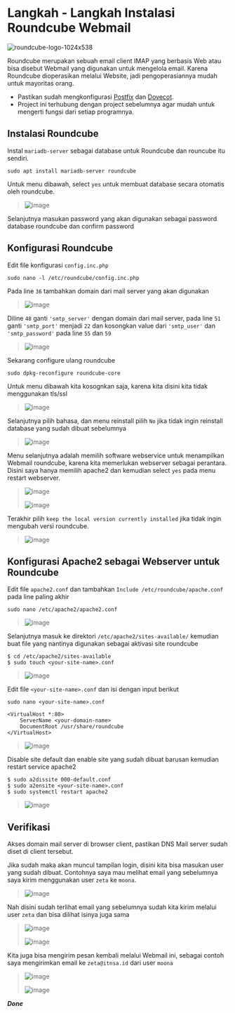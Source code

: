 # Langkah - Langkah Instalasi Roundcube Webmail
![roundcube-logo-1024x538](https://github.com/diotriandika/learn-networking/assets/109568349/3c53cc6b-22b1-43bb-8a4e-7607938abc5b)

Roundcube merupakan sebuah email client IMAP yang berbasis Web atau bisa disebut Webmail yang digunakan untuk mengelola email. Karena Roundcube dioperasikan melalui Website, jadi pengoperasiannya mudah untuk mayoritas orang.

- Pastikan sudah mengkonfigurasi [Postfix](https://github.com/diotriandika/learn-networking/blob/3f579774a837c60da92bcb3da6aed09d1967bdd3/Basic%20Configuration%20Linux/Setup-Service-LKSN2022/Postfix-SMTP-Server.md) dan [Dovecot](https://github.com/diotriandika/learn-networking/blob/6a6cfd1a5342b826d3e62469d0584ba5e9f5d1d5/Basic%20Configuration%20Linux/Setup-Service-LKSN2022/Dovecot-IMAPD%26POP3.md).
- Project ini terhubung dengan project sebelumnya agar mudah untuk mengerti fungsi dari setiap programnya.

## Instalasi Roundcube
Instal `mariadb-server` sebagai database untuk Roundcube dan rouncube itu sendiri.
```
sudo apt install mariadb-server roundcube
```
Untuk menu dibawah, select `yes` untuk membuat database secara otomatis oleh roundcube.
> ![image](https://github.com/diotriandika/learn-networking/assets/109568349/ca106721-bd8c-4837-acb1-b95dbbf2ffbe)

Selanjutnya masukan password yang akan digunakan sebagai password database roundcube dan confirm password

## Konfigurasi Roundcube
Edit file konfigurasi `config.inc.php`
```
sudo nano -l /etc/roundcube/config.inc.php
```
Pada line `36` tambahkan domain dari mail server yang akan digunakan
> ![image](https://github.com/diotriandika/learn-networking/assets/109568349/7397f093-df2e-4f17-bfeb-fc617e95ff63)

Diline `48` ganti `'smtp_server'` dengan domain dari mail server, pada line `51` ganti `'smtp_port'` menjadi `22` dan kosongkan value dari `'smtp_user'` dan `'smtp_password'` pada line `55` dan `59`
> ![image](https://github.com/diotriandika/learn-networking/assets/109568349/c136cb68-cf2a-46cb-b181-e079bd249130)

Sekarang configure ulang roundcube
```
sudo dpkg-reconfigure roundcube-core
```
Untuk menu dibawah kita kosognkan saja, karena kita disini kita tidak menggunakan tls/ssl
> ![image](https://github.com/diotriandika/learn-networking/assets/109568349/26f57481-94b5-4792-83f0-c440e0748b5d)

Selanjutnya pilih bahasa, dan menu reinstall pilih `No` jika tidak ingin reinstall database yang sudah dibuat sebelumnya
> ![image](https://github.com/diotriandika/learn-networking/assets/109568349/a287ed53-161b-4f0c-a7fd-9add76f864be)

Menu selanjutnya adalah memilih software webservice untuk menampilkan Webmail roundcube, karena kita memerlukan webserver sebagai perantara. Disini saya hanya memilih apache2 dan kemudian select `yes` pada menu restart webserver.
> ![image](https://github.com/diotriandika/learn-networking/assets/109568349/11401c7d-7d69-4c71-aa01-0e5f2cd404cf)
>
> ![image](https://github.com/diotriandika/learn-networking/assets/109568349/c04dacb1-4e9c-40ec-bf20-20ab67e5a552)

Terakhir pilih `keep the local version currently installed` jika tidak ingin mengubah versi roundcube.
> ![image](https://github.com/diotriandika/learn-networking/assets/109568349/fa069ef5-4f96-4f2e-aea8-f51120f255aa)

## Konfigurasi Apache2 sebagai Webserver untuk Roundcube
Edit file `apache2.conf` dan tambahkan `Include /etc/roundcube/apache.conf` pada line paling akhir
```
sudo nano /etc/apache2/apache2.conf
```
> ![image](https://github.com/diotriandika/learn-networking/assets/109568349/962fce68-32bf-4846-925d-26daaad3a7f6)

Selanjutnya masuk ke direktori `/etc/apache2/sites-available/` kemudian buat file yang nantinya digunakan sebagai aktivasi site roundcube
```
$ cd /etc/apache2/sites-available
$ sudo touch <your-site-name>.conf
```
> ![image](https://github.com/diotriandika/learn-networking/assets/109568349/00338fa8-6165-494f-b47f-8493fdebcd47)

Edit file `<your-site-name>.conf` dan isi dengan input berikut
```
sudo nano <your-site-name>.conf
```
```
<VirtualHost *:80>
    ServerName <your-domain-name>
    DocumentRoot /usr/share/roundcube
</VirtualHost>
```
> ![image](https://github.com/diotriandika/learn-networking/assets/109568349/2f579add-a75c-49de-a71d-74d04242295a)

Disable site default dan enable site yang sudah dibuat barusan kemudian restart service apache2
```
$ sudo a2dissite 000-default.conf
$ sudo a2ensite <your-site-name>.conf
$ sudo systemctl restart apache2
```
> ![image](https://github.com/diotriandika/learn-networking/assets/109568349/a09130bd-9c34-46b7-9ae5-71408770c224)

## Verifikasi
Akses domain mail server di browser client, pastikan DNS Mail server sudah diset di client tersebut.

Jika sudah maka akan muncul tampilan login, disini kita bisa masukan user yang sudah dibuat. Contohnya saya mau melihat email yang sebelumnya saya kirim menggunakan user `zeta` ke `moona`.
> ![image](https://github.com/diotriandika/learn-networking/assets/109568349/1771fcf0-3bdc-4d31-afef-73936ca93653)

Nah disini sudah terlihat email yang sebelumnya sudah kita kirim melalui user `zeta` dan bisa dilihat isinya juga sama
> ![image](https://github.com/diotriandika/learn-networking/assets/109568349/8b4baed0-add3-4bd4-9192-5f12e4a02513)
>
> ![image](https://github.com/diotriandika/learn-networking/assets/109568349/69715606-c80d-4408-a316-70c0513f46b6)

Kita juga bisa mengirim pesan kembali melalui Webmail ini, sebagai contoh saya mengirimkan email ke `zeta@itnsa.id` dari user `moona`
> ![image](https://github.com/diotriandika/learn-networking/assets/109568349/7b5893a2-daff-4fc0-a685-ebe5b0c5d644)
>
> ![image](https://github.com/diotriandika/learn-networking/assets/109568349/a261c3b4-b2b0-4b9f-ad82-a2eee4d94ffb)

**_Done_**


